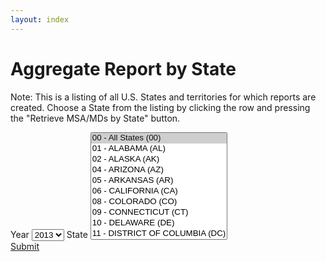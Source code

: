 ```yaml
---
layout: index
---
```


# Aggregate Report by State

Note: This is a listing of all U.S. States and territories for which reports are created. Choose a State from the listing by clicking the row and pressing the "Retrieve MSA/MDs by State" button.

<form class="block__bg">
	<label class="form-label-header" for="years">Year</label>
	<select id="years">
		<option value="2013" selected="selected">2013</option>
		<option value="2012">2012</option>
		<option value="2011">2011</option>
		<option value="2010">2010</option>
		<option value="2009">2009</option>
		<option value="2008">2008</option>
		<option value="2007">2007</option>
		<option value="2006">2006</option>
		<option value="2005">2005</option>
		<option value="2004">2004</option>
		<option value="2003">2003</option>
		<option value="2002">2002</option>
		<option value="2001">2001</option>
		<option value="2000">2000</option>
		<option value="1999">1999</option>
	</select>
	<label class="form-label-header" for="states">State</label>
	<select size="10" id="states">
		<option value="All States" selected="selected">00 - All States (00)</option>
		<option value="ALABAMA">01 - ALABAMA (AL)</option>
		<option value="ALASKA">02 - ALASKA (AK)</option>
		<option value="ARIZONA">04 - ARIZONA (AZ)</option>
		<option value="ARKANSAS">05 - ARKANSAS (AR)</option>
		<option value="CALIFORNIA">06 - CALIFORNIA (CA)</option>
		<option value="COLORADO">08 - COLORADO (CO)</option>
		<option value="CONNECTICUT">09 - CONNECTICUT (CT)</option>
		<option value="DELAWARE">10 - DELAWARE (DE)</option>
		<option value="DISTRICT OF COLUMBIA">11 - DISTRICT OF COLUMBIA (DC)</option>
		<option value="FLORIDA">12 - FLORIDA (FL)</option>
		<option value="GEORGIA">13 - GEORGIA (GA)</option>
		<option value="HAWAII">15 - HAWAII (HI)</option>
		<option value="IDAHO">16 - IDAHO (ID)</option>
		<option value="ILLINOIS">17 - ILLINOIS (IL)</option>
		<option value="INDIANA">18 - INDIANA (IN)</option>
		<option value="IOWA">19 - IOWA (IA)</option>
		<option value="KANSAS">20 - KANSAS (KS)</option>
		<option value="KENTUCKY">21 - KENTUCKY (KY)</option>
		<option value="LOUISIANA">22 - LOUISIANA (LA)</option>
		<option value="MAINE">23 - MAINE (ME)</option>
		<option value="MARYLAND">24 - MARYLAND (MD)</option>
		<option value="MASSACHUSETTS">25 - MASSACHUSETTS (MA)</option>
		<option value="MICHIGAN">26 - MICHIGAN (MI)</option>
		<option value="MINNESOTA">27 - MINNESOTA (MN)</option>
		<option value="MISSISSIPPI">28 - MISSISSIPPI (MS)</option>
		<option value="MISSOURI">29 - MISSOURI (MO)</option>
		<option value="MONTANA">30 - MONTANA (MT)</option>
		<option value="NEBRASKA">31 - NEBRASKA (NE)</option>
		<option value="NEVADA">32 - NEVADA (NV)</option>
		<option value="NEW HAMPSHIRE">33 - NEW HAMPSHIRE (NH)</option>
		<option value="NEW JERSEY">34 - NEW JERSEY (NJ)</option>
		<option value="NEW MEXICO">35 - NEW MEXICO (NM)</option>
		<option value="NEW YORK">36 - NEW YORK (NY)</option>
		<option value="NORTH CAROLINA">37 - NORTH CAROLINA (NC)</option>
		<option value="NORTH DAKOTA">38 - NORTH DAKOTA (ND)</option>
		<option value="OHIO">39 - OHIO (OH)</option>
		<option value="OKLAHOMA">40 - OKLAHOMA (OK)</option>
		<option value="OREGON">41 - OREGON (OR)</option>
		<option value="PENNSYLVANIA">42 - PENNSYLVANIA (PA)</option>
		<option value="RHODE ISLAND">44 - RHODE ISLAND (RI)</option>
		<option value="SOUTH CAROLINA">45 - SOUTH CAROLINA (SC)</option>
		<option value="SOUTH DAKOTA">46 - SOUTH DAKOTA (SD)</option>
		<option value="TENNESSEE">47 - TENNESSEE (TN)</option>
		<option value="TEXAS">48 - TEXAS (TX)</option>
		<option value="UTAH">49 - UTAH (UT)</option>
		<option value="VERMONT">50 - VERMONT (VT)</option>
		<option value="VIRGINIA">51 - VIRGINIA (VA)</option>
		<option value="WASHINGTON">53 - WASHINGTON (WA)</option>
		<option value="WEST VIRGINIA">54 - WEST VIRGINIA (WV)</option>
		<option value="WISCONSIN">55 - WISCONSIN (WI)</option>
		<option value="WYOMING">56 - WYOMING (WY)</option>
		<option value="PUERTO RICO">72 - PUERTO RICO (PR)</option>
	</select>
	<br />
	<a href="" class="btn js-btn">Submit</a>
</form>
